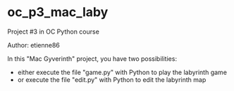 # oc_p3_mac_laby
Project #3 in OC Python course

Author: etienne86

In this "Mac Gyverinth" project, you have two possibilities:
- either execute the file "game.py" with Python to play the labyrinth game
- or execute the file "edit.py" with Python to edit the labyrinth map

